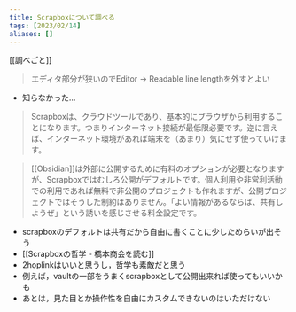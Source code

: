 ```yaml
---
title: Scrapboxについて調べる
tags: [2023/02/14]
aliases: []
---
```


[[調べごと]]

> エディタ部分が狭いのでEditor -> Readable line lengthを外すとよい
- 知らなかった…

> Scrapboxは、クラウドツールであり、基本的にブラウザから利用することになります。つまりインターネット接続が最低限必要です。逆に言えば、インターネット環境があれば端末を（あまり）気にせず使っていけます。

> [[Obsidian]]は外部に公開するために有料のオプションが必要となりますが、Scrapboxではむしろ公開がデフォルトです。個人利用や非営利活動での利用であれば無料で非公開のプロジェクトも作れますが、公開プロジェクトではそうした制約はありません。「よい情報があるならば、共有しようぜ」という誘いを感じさせる料金設定です。

- scrapboxのデフォルトは共有だから自由に書くことに少しためらいが出そう
- [[Scrapboxの哲学 - 橋本商会を読む]]
- 2hoplinkはいいと思うし，哲学も素敵だと思う
- 例えば，vaultの一部をうまくscrapboxとして公開出来れば使ってもいいかも
- あとは，見た目とか操作性を自由にカスタムできないのはいただけない